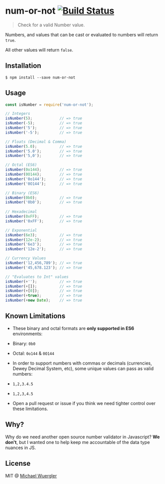 # num-or-not [![Build Status](https://travis-ci.org/radiovisual/num-or-not.svg)](https://travis-ci.org/radiovisual/num-or-not)
> Check for a valid Number value.

Numbers, and values that can be cast or evaluated to numbers will return `true`.

All other values will return `false`.

## Installation

```
$ npm install --save num-or-not
```

## Usage

```js
const isNumber = require('num-or-not');

// Integers
isNumber(5);            // => true
isNumber(-5);           // => true
isNumber('5');          // => true
isNumber('-5');         // => true

// Floats (Decimal & Comma)
isNumber(5.0);          // => true
isNumber('5.0');        // => true
isNumber('5,0');        // => true

// Octal (ES6)
isNumber(0o144);        // => true
isNumber(0O144);        // => true
isNumber('0o144');      // => true
isNumber('0O144');      // => true

// Binary (ES6)
isNumber(0b0);          // => true
isNumber('0b0');        // => true
   
// Hexadecimal
isNumber(0xFF);         // => true    
isNumber('0xFF');       // => true

// Exponential
isNumber(6e3);          // => true
isNumber(12e-2);        // => true
isNumber('6e3');        // => true
isNumber('12e-2');      // => true

// Currency Values
isNumber('12,456,789'); // => true
isNumber('45,678.123'); // => true

// "Evaluates to Int" values
isNumber(+'');          // => true
isNumber(+[]);          // => true
isNumber(+[0]);         // => true
isNumber(+true);        // => true
isNumber(+new Date);    // => true
```

## Known Limitations

-  These binary and octal formats are **only supported in ES6** environments:
 - Binary: `0b0`
 - Octal: `0o144` & `0O144`
 
- In order to support numbers with commas or decimals (currencies, Dewey Decimal System, etc), some unique values can pass as valid numbers:
 - `1,2,3.4.5`
 - `1,2,3,4.5`
 
- Open a pull request or issue if you think we need tighter control over these limitations.
 
 
## Why?

Why do we need another open source number validator in Javascript? **We don't**, but I wanted one to help keep me accountable of the data type nuances in JS.
 
## License

MIT @ [Michael Wuergler](http://numetriclabs.com/)